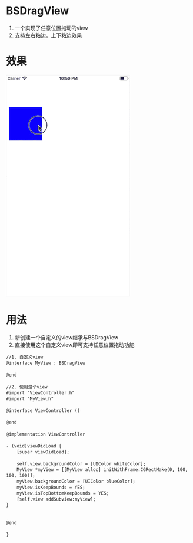  # BSDragView
1. 一个实现了任意位置拖动的view
2. 支持左右粘边，上下粘边效果

# 效果
![image](https://github.com/FreeBaiShun/BSDragView/blob/master/BSDragView.gif)

# 用法
 1. 新创建一个自定义的view继承与BSDragView
 2. 直接使用这个自定义view即可支持任意位置拖动功能
 ```
 //1. 自定义view
 @interface MyView : BSDragView
 
 @end
 
 //2. 使用这个view
 #import "ViewController.h"
 #import "MyView.h"
 
 @interface ViewController ()
 
 @end
 
 @implementation ViewController
 
 - (void)viewDidLoad {
     [super viewDidLoad];
     
     self.view.backgroundColor = [UIColor whiteColor];
     MyView *myView = [[MyView alloc] initWithFrame:CGRectMake(0, 100, 100, 100)];
     myView.backgroundColor = [UIColor blueColor];
     myView.isKeepBounds = YES;
     myView.isTopBottomKeepBounds = YES;
     [self.view addSubview:myView];
 }
 
 
 @end

 }
 ```

